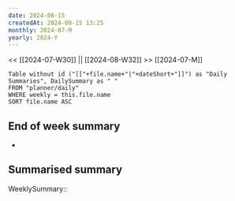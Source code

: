 ```yaml
---
date: 2024-08-15
createdAt: 2024-08-15 13:25
monthly: 2024-07-M
yearly: 2024-Y
---
```


<< [[2024-07-W30]] || [[2024-08-W32]] >>
[[2024-07-M]]

```dataview
Table without id ("[["+file.name+"|"+dateShort+"]]") as "Daily Summaries", DailySummary as " "
FROM "planner/daily"
WHERE weekly = this.file.name
SORT file.name ASC
```

## End of week summary
- 

**Summarised summary**
- 

WeeklySummary::